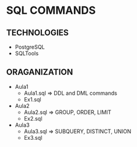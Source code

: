 # SQL COMMANDS

## TECHNOLOGIES

- PostgreSQL
- SQLTools

## ORAGANIZATION

- Aula1
    - Aula1.sql => DDL and DML commands
    - Ex1.sql
- Aula2
    - Aula2.sql => GROUP, ORDER, LIMIT
    - Ex2.sql
- Aula3
    - Aula3.sql => SUBQUERY, DISTINCT, UNION
    - Ex3.sql